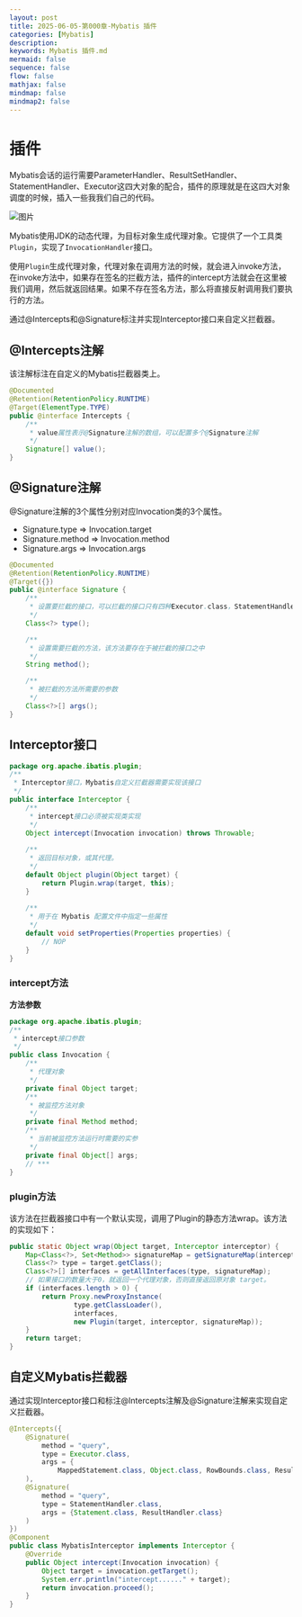 ```yaml
---
layout: post
title: 2025-06-05-第000章-Mybatis 插件
categories: [Mybatis]
description: 
keywords: Mybatis 插件.md
mermaid: false
sequence: false
flow: false
mathjax: false
mindmap: false
mindmap2: false
---
```

# 插件

Mybatis会话的运行需要ParameterHandler、ResultSetHandler、StatementHandler、Executor这四大对象的配合，插件的原理就是在这四大对象调度的时候，插入一些我我们自己的代码。

![图片](https://oss.xubighead.top/oss/image/202506/1930434871982919682.jpg)

Mybatis使用JDK的动态代理，为目标对象生成代理对象。它提供了一个工具类`Plugin`，实现了`InvocationHandler`接口。

使用`Plugin`生成代理对象，代理对象在调用方法的时候，就会进入invoke方法，在invoke方法中，如果存在签名的拦截方法，插件的intercept方法就会在这里被我们调用，然后就返回结果。如果不存在签名方法，那么将直接反射调用我们要执行的方法。



通过@Intercepts和@Signature标注并实现Interceptor接口来自定义拦截器。



## @Intercepts注解

该注解标注在自定义的Mybatis拦截器类上。

```java
@Documented
@Retention(RetentionPolicy.RUNTIME)
@Target(ElementType.TYPE)
public @interface Intercepts {
    /**
     * value属性表示@Signature注解的数组，可以配置多个@Signature注解
     */
    Signature[] value();
}
```



## @Signature注解

@Signature注解的3个属性分别对应Invocation类的3个属性。

- Signature.type => Invocation.target
- Signature.method => Invocation.method
- Signature.args => Invocation.args

```java
@Documented
@Retention(RetentionPolicy.RUNTIME)
@Target({})
public @interface Signature {
    /**
     * 设置要拦截的接口，可以拦截的接口只有四种Executor.class，StatementHandler.class，ParameterHandler.class 和 ResultSetHandler.class。
     */
    Class<?> type();

    /**
     * 设置需要拦截的方法，该方法要存在于被拦截的接口之中
     */
    String method();

    /**
     * 被拦截的方法所需要的参数
     */
    Class<?>[] args();
}
```



## Interceptor接口

```java
package org.apache.ibatis.plugin;
/**
 * Interceptor接口，Mybatis自定义拦截器需要实现该接口
 */
public interface Interceptor {
    /**
     * intercept接口必须被实现类实现
     */
    Object intercept(Invocation invocation) throws Throwable;
    
    /**
     * 返回目标对象，或其代理。
     */
    default Object plugin(Object target) {
        return Plugin.wrap(target, this);
    }
    
    /**
     * 用于在 Mybatis 配置文件中指定一些属性
     */
    default void setProperties(Properties properties) {
        // NOP
    }
}
```



### intercept方法

**方法参数**

```java
package org.apache.ibatis.plugin;
/**
 * intercept接口参数
 */
public class Invocation {
    /**
     * 代理对象
     */
    private final Object target;
    /**
     * 被监控方法对象
     */   
    private final Method method;
    /**
     * 当前被监控方法运行时需要的实参
     */
    private final Object[] args;
    // ***
}
```



### plugin方法

该方法在拦截器接口中有一个默认实现，调用了Plugin的静态方法wrap。该方法的实现如下：

```java
public static Object wrap(Object target, Interceptor interceptor) {
    Map<Class<?>, Set<Method>> signatureMap = getSignatureMap(interceptor);
    Class<?> type = target.getClass();
    Class<?>[] interfaces = getAllInterfaces(type, signatureMap);
    // 如果接口的数量大于0，就返回一个代理对象，否则直接返回原对象 target。
    if (interfaces.length > 0) {
        return Proxy.newProxyInstance(
                type.getClassLoader(),
                interfaces,
                new Plugin(target, interceptor, signatureMap));
    }
    return target;
}
```



## 自定义Mybatis拦截器

通过实现Interceptor接口和标注@Intercepts注解及@Signature注解来实现自定义拦截器。

```java
@Intercepts({
    @Signature(
        method = "query",
        type = Executor.class,
        args = {
            MappedStatement.class, Object.class, RowBounds.class, ResultHandler.class}
    ),
    @Signature(
        method = "query",
        type = StatementHandler.class,
        args = {Statement.class, ResultHandler.class}
    )
})
@Component
public class MybatisInterceptor implements Interceptor {
    @Override
    public Object intercept(Invocation invocation) {
        Object target = invocation.getTarget();
        System.err.println("intercept......" + target);
        return invocation.proceed();
    }
}
```